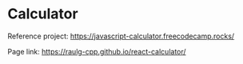 # Calculator
Reference project: https://javascript-calculator.freecodecamp.rocks/  

Page link: https://raulg-cpp.github.io/react-calculator/
